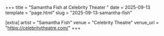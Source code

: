 +++
title = "Samantha Fish at Celebrity Theater "
date = 2025-09-13
template = "page.html"
slug = "2025-09-13-samantha-fish"

[extra]
artist = "Samantha Fish"
venue = "Celebrity Theatre"
venue_url = "https://celebritytheatre.com/"
+++
